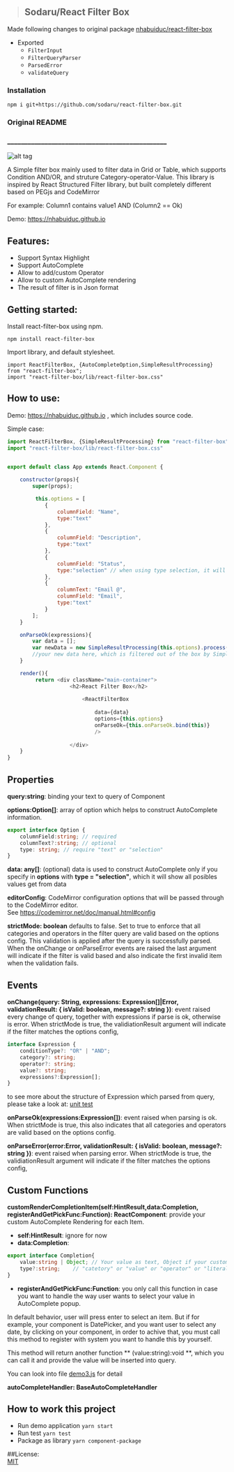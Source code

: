 >## Sodaru/React Filter Box

Made following changes to original package [nhabuiduc/react-filter-box](https://github.com/nhabuiduc/react-filter-box)

* Exported
  * `FilterInput`
  * `FilterQueryParser`
  * `ParsedError`
  * `validateQuery`


### Installation

```
npm i git+https://github.com/sodaru/react-filter-box.git
```

### Original README ###
### _______________________________________________

![alt tag](https://github.com/nhabuiduc/react-filter-box/raw/master/images/react-filter-box-demo.png)

A Simple filter box mainly used to filter data in Grid or Table,  which supports Condition AND/OR, 
and struture Category-operator-Value. This library is inspired by React Structured Filter library,
but built completely different based on PEGjs and CodeMirror

For example: Column1 contains value1 AND (Column2 == Ok)

Demo: https://nhabuiduc.github.io

## Features:

- Support Syntax Highlight
- Support AutoComplete
- Allow to add/custom Operator
- Allow to custom AutoComplete rendering 
- The result of filter is in Json format

## Getting started:

Install react-filter-box using npm.

``npm install react-filter-box``

Import library, and default stylesheet.

``import ReactFilterBox, {AutoCompleteOption,SimpleResultProcessing} from "react-filter-box";``   
``import "react-filter-box/lib/react-filter-box.css"``   

## How to use:


Demo: https://nhabuiduc.github.io , which includes source code.

Simple case:

```javascript
import ReactFilterBox, {SimpleResultProcessing} from "react-filter-box";
import "react-filter-box/lib/react-filter-box.css"


export default class App extends React.Component {
    
    constructor(props){
        super(props);

         this.options = [
            {
                columnField: "Name",
                type:"text"
            },
            {
                columnField: "Description",
                type:"text"
            },
            {
                columnField: "Status",
                type:"selection" // when using type selection, it will automatically sugest all posible values
            },
            {
                columnText: "Email @",
                columnField: "Email",
                type:"text"
            }
        ];
    }

    onParseOk(expressions){
        var data = [];
        var newData = new SimpleResultProcessing(this.options).process(data,expressions);
        //your new data here, which is filtered out of the box by SimpleResultProcessing
    }

    render(){
         return <div className="main-container"> 
                    <h2>React Filter Box</h2>
         
                        <ReactFilterBox 
                            
                            data={data}
                            options={this.options}
                            onParseOk={this.onParseOk.bind(this)}
                            />
                    
                    </div>
    }
}
```

## Properties

**query:string**: binding your text to query of Component

**options:Option[]**: array of option which helps to construct AutoComplete information.

```typescript
export interface Option {
    columnField:string; // required
    columnText?:string; // optional
    type: string; // require "text" or "selection"
}
```
**data: any[]**: (optional) data is used to construct AutoComplete only if 
you specify in **options** with **type = "selection"**, which it will
show all posibles values get from data

**editorConfig**: CodeMirror configuration options that will be passed through
to the CodeMirror editor.  
See https://codemirror.net/doc/manual.html#config

**strictMode: boolean** defaults to false.  Set to true to enforce that all categories and operators in the
filter query are valid based on the options config.  This validation is applied after the query is successfully parsed.  When the onChange or onParseError events are raised the last argument will indicate if the filter is valid based and also indicate the first invalid item when the validation fails.


## Events

**onChange(query: String, expressions: Expression[]|Error, validationResult: { isValid: boolean, message?: string })**: event raised every change of query, together with expressions if parse is ok, otherwise is error.
When strictMode is true, the validiationResult argument will indicate if the filter matches the options config,

```typescript
interface Expression {
    conditionType?: "OR" | "AND";
    category?: string;
    operator?: string;
    value?: string;
    expressions?:Expression[];    
}
```

to see more about the structure of Expression which parsed from query, please
take a look at: [unit test](https://github.com/nhabuiduc/react-filter-box/blob/master/test/FilterQUeryParser.spec.ts)

**onParseOk(expressions:Expression[])**: event raised when parsing is ok.  When strictMode is true, this also indicates that all categories and operators are valid based on the options config.


**onParseError(error:Error, validationResult: { isValid: boolean, message?: string })**: 
event raised when parsing error.  When strictMode is true, the validiationResult argument will indicate if the filter matches the options config,


## Custom Functions
**customRenderCompletionItem(self:HintResult,data:Completion, registerAndGetPickFunc:Function): ReactComponent**:
provide your custom AutoComplete Rendering for each Item.

- **self:HintResult**: ignore for now
- **data:Completion**:

```typescript
export interface Completion{
    value:string | Object; // Your value as text, Object if your custom AutoCompleteHandler return Object
    type?:string;    // "catetory" or "value" or "operator" or "literal"
}
``` 


- **registerAndGetPickFunc:Function**: you only call this function in case you want 
to handle the way user wants to select your value in AutoComplete popup. 

In default behavior, user will  press enter to select an item.
But if for example, your component is DatePicker, and you want user to select any date,
by clicking on your component, in order to achive that, you must call this method to 
register with system you want to handle this by yourself.

This method will return another function ** (value:string):void **, which you can call it
 and provide the value will be inserted into query.

 You can look into file [demo3.js](https://github.com/nhabuiduc/react-filter-box/blob/master/js-example/src/demo3.js) for detail

 **autoCompleteHandler: BaseAutoCompleteHandler**

## How to work this project

- Run demo application ```yarn start```
- Run test ```yarn test```
- Package as library ```yarn component-package```
 

##License:  
[MIT](https://github.com/nhabuiduc/react-filter-box/blob/master/LICENSE.md)

